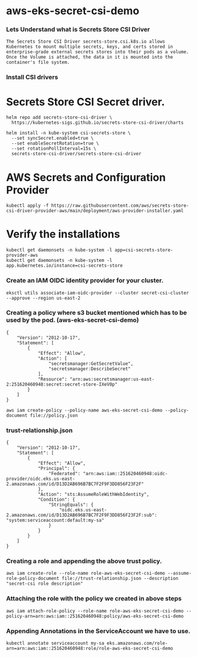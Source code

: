 # aws-eks-secret-csi-demo


### Lets Understand what is Secrets Store CSI Driver

```
The Secrets Store CSI Driver secrets-store.csi.k8s.io allows Kubernetes to mount multiple secrets, keys, and certs stored in enterprise-grade external secrets stores into their pods as a volume. Once the Volume is attached, the data in it is mounted into the container's file system.
```


### Install CSI drivers


# Secrets Store CSI Secret driver.

```
helm repo add secrets-store-csi-driver \
  https://kubernetes-sigs.github.io/secrets-store-csi-driver/charts
```

```
helm install -n kube-system csi-secrets-store \
  --set syncSecret.enabled=true \
  --set enableSecretRotation=true \
  --set rotationPollInterval=15s \
  secrets-store-csi-driver/secrets-store-csi-driver
```

# AWS Secrets and Configuration Provider

```
kubectl apply -f https://raw.githubusercontent.com/aws/secrets-store-csi-driver-provider-aws/main/deployment/aws-provider-installer.yaml
```

# Verify the installations

```
kubectl get daemonsets -n kube-system -l app=csi-secrets-store-provider-aws
kubectl get daemonsets -n kube-system -l app.kubernetes.io/instance=csi-secrets-store
```


### Create an IAM OIDC identity provider for your cluster.

```
eksctl utils associate-iam-oidc-provider --cluster secret-csi-cluster  --approve --region us-east-2
```

### Creating a policy where s3 bucket mentioned which has to be used by the pod. (aws-eks-secret-csi-demo)

```
{
    "Version": "2012-10-17",
    "Statement": [
        {
            "Effect": "Allow",
            "Action": [
                "secretsmanager:GetSecretValue",
                "secretsmanager:DescribeSecret"
            ],
            "Resource": "arn:aws:secretsmanager:us-east-2:251620460948:secret:secret-store-IXeV0p"
        }
    ]
}

```

```
aws iam create-policy --policy-name aws-eks-secret-csi-demo --policy-document file://policy.json
```

### trust-relationship.json

```
{
    "Version": "2012-10-17",
    "Statement": [
        {
            "Effect": "Allow",
            "Principal": {
                "Federated": "arn:aws:iam::251620460948:oidc-provider/oidc.eks.us-east-2.amazonaws.com/id/D13D2AB696B7BC7F2F9F3DD856F23F2F"
            },
            "Action": "sts:AssumeRoleWithWebIdentity",
            "Condition": {
                "StringEquals": {
                    "oidc.eks.us-east-2.amazonaws.com/id/D13D2AB696B7BC7F2F9F3DD856F23F2F:sub": "system:serviceaccount:default:my-sa"
                }
            }
        }
    ]
}

```


### Creating a role and appending the above trust policy.

```
aws iam create-role --role-name role-aws-eks-secret-csi-demo --assume-role-policy-document file://trust-relationship.json --description "secret-csi role description"
```

### Attaching the role with the policy we created in above steps

```
aws iam attach-role-policy --role-name role-aws-eks-secret-csi-demo --policy-arn=arn:aws:iam::251620460948:policy/aws-eks-secret-csi-demo
```

### Appending Annotations in the ServiceAccount we have to use.

```
kubectl annotate serviceaccount my-sa eks.amazonaws.com/role-arn=arn:aws:iam::251620460948:role/role-aws-eks-secret-csi-demo
```
